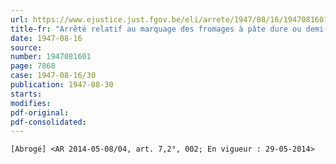 ```yaml
---
url: https://www.ejustice.just.fgov.be/eli/arrete/1947/08/16/1947081601/justel
title-fr: "Arrêté relatif au marquage des fromages à pâte dure ou demi-dure, suivant leur teneur en matière grasse(NOTE : Consultation des versions antérieures à partir du 19-05-2014 et mise à jour au 19-05-2014)"
date: 1947-08-16
source:
number: 1947081601
page: 7868
case: 1947-08-16/30
publication: 1947-08-30
starts:
modifies:
pdf-original:
pdf-consolidated:
---
```


`[Abrogé] <AR 2014-05-08/04, art. 7,2°, 002; En vigueur : 29-05-2014>`
